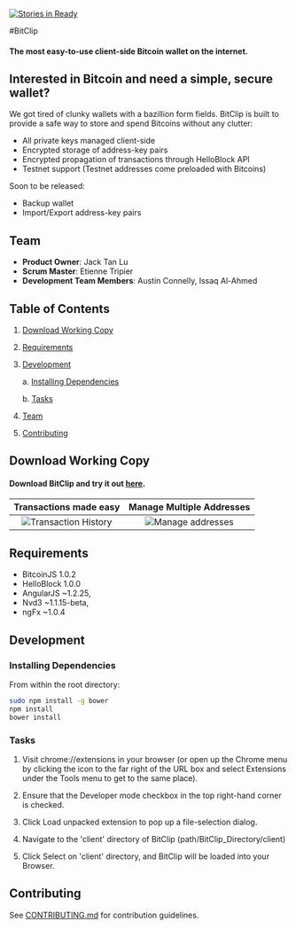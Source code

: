[![Stories in Ready](https://badge.waffle.io/BitClip/BitClip.png?label=ready&title=Ready)](https://waffle.io/BitClip/BitClip)

#BitClip
#### The most easy-to-use client-side Bitcoin wallet on the internet.

## Interested in Bitcoin and need a simple, secure wallet?

We got tired of clunky wallets with a bazillion form fields. BitClip is built to provide a safe way to store and spend Bitcoins without any clutter:
  - All private keys managed client-side
  - Encrypted storage of address-key pairs
  - Encrypted propagation of transactions through HelloBlock API
  - Testnet support (Testnet addresses come preloaded with Bitcoins)

Soon to be released:
  - Backup wallet
  - Import/Export address-key pairs

## Team

  - __Product Owner__: Jack Tan Lu
  - __Scrum Master__: Etienne Tripier
  - __Development Team Members__: Austin Connelly, Issaq Al-Ahmed

## Table of Contents

1. [Download Working Copy](#download-working-copy)

2. [Requirements](#requirements)
3. [Development](#development)

    a. [Installing Dependencies](#installing-dependencies)

    b. [Tasks](#tasks)
    
4. [Team](#team)
5. [Contributing](#contributing)

## Download Working Copy

#### Download BitClip and try it out [here](https://chrome.google.com/webstore/detail/bitclip/ijmpgkjfkbfhoebgogflfebnmejmfbml "BitClip - Chrome Store").

Transactions made easy         |Manage Multiple Addresses      
:-----------------------------:|:-----------------------------:
![Transaction History](/../screenshots/screenshots/bitclip_SendView_1.png?raw=true "Send Bitcoin")  |  ![Manage addresses](/../screenshots/screenshots/bitclip_ReceiveView_1.png?raw=true "Manage addresses") 


## Requirements

- BitcoinJS 1.0.2
- HelloBlock 1.0.0
- AngularJS ~1.2.25,
- Nvd3 ~1.1.15-beta,
- ngFx ~1.0.4

## Development

### Installing Dependencies

From within the root directory:

```sh
sudo npm install -g bower
npm install
bower install
```

### Tasks

1. Visit chrome://extensions in your browser (or open up the Chrome menu by clicking the icon to the far right of the URL box and select Extensions under the Tools menu to get to the same place).

2. Ensure that the Developer mode checkbox in the top right-hand corner is checked.

3. Click Load unpacked extension to pop up a file-selection dialog.

4. Navigate to the 'client' directory of BitClip (path/BitClip_Directory/client)

5. Click Select on 'client' directory, and BitClip will be loaded into your Browser.

## Contributing

See [CONTRIBUTING.md](CONTRIBUTING.md) for contribution guidelines.
